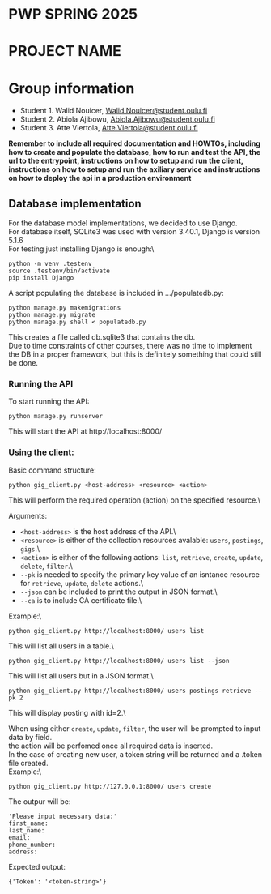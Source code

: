 # PWP SPRING 2025
# PROJECT NAME
# Group information
* Student 1. Walid Nouicer,	Walid.Nouicer@student.oulu.fi
* Student 2. Abiola Ajibowu,	Abiola.Ajibowu@student.oulu.fi
* Student 3. Atte Viertola,	Atte.Viertola@student.oulu.fi


__Remember to include all required documentation and HOWTOs, including how to create and populate the database, how to run and test the API, the url to the entrypoint, instructions on how to setup and run the client, instructions on how to setup and run the axiliary service and instructions on how to deploy the api in a production environment__

## Database implementation

For the database model implementations, we decided to use Django.\
For database itself, SQLite3 was used with version 3.40.1, Django is version 5.1.6\
For testing just installing Django is enough:\
```
python -m venv .testenv
source .testenv/bin/activate
pip install Django
```
A script populating the database is included in .../populatedb.py:
```
python manage.py makemigrations
python manage.py migrate
python manage.py shell < populatedb.py
```
This creates a file called db.sqlite3 that contains the db.\
Due to time constraints of other courses, there was no time to implement the DB in a proper framework, but this is definitely something that could still be done.

### Running the API

To start running the API:
```
python manage.py runserver
```
This will start the API at http://localhost:8000/

### Using the client:

Basic command structure:
```
python gig_client.py <host-address> <resource> <action> 
```
This will perform the required operation (action) on the specified resource.\

Arguments:
* `<host-address>` is the host address of the API.\
* `<resource>` is either of the collection resources avalable: `users`, `postings`, `gigs`.\
* `<action>` is either of the following actions: `list`, `retrieve`, `create`, `update`, `delete`, `filter`.\
* `--pk` is needed to specify the primary key value of an isntance resource for `retrieve`, `update`, `delete` actions.\
* `--json` can be included to print the output in JSON format.\
* `--ca` is to include CA certificate file.\

Example:\
```
python gig_client.py http://localhost:8000/ users list
```
This will list all users in a table.\
```
python gig_client.py http://localhost:8000/ users list --json
```
This will list all users but in a JSON format.\

```
python gig_client.py http://localhost:8000/ users postings retrieve --pk 2
```
This will display posting with id=2.\

When using either `create`, `update`, `filter`, the user will be prompted to input data by field.\
the action will be perfomed once all required data is inserted.\
In the case of creating new user, a token string will be returned and a .token file created.\
Example:\
```
python gig_client.py http://127.0.0.1:8000/ users create
```
The outpur will be:
```
'Please input necessary data:'
first_name:
last_name:
email:
phone_number:
address:
```
Expected output:
```
{'Token': '<token-string>'}
```

